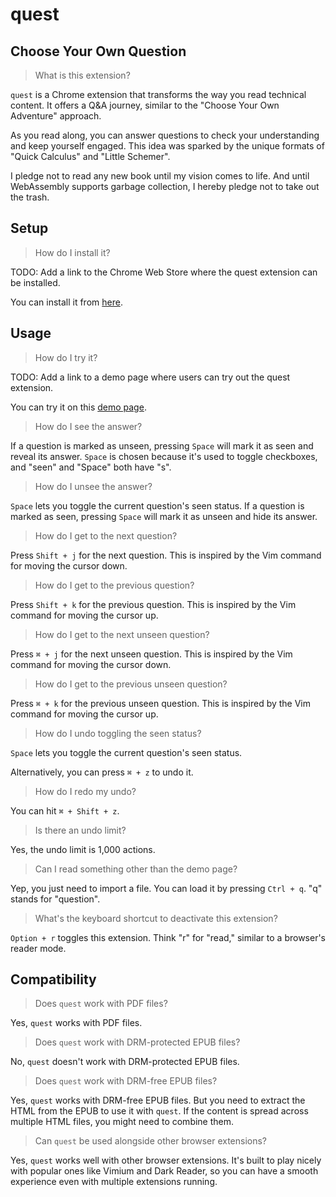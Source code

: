 # quest

## Choose Your Own Question

> What is this extension?

`quest` is a Chrome extension that transforms the way you read technical content. It offers a Q&A journey, similar to the "Choose Your Own Adventure" approach.

As you read along, you can answer questions to check your understanding and keep yourself engaged. This idea was sparked by the unique formats of "Quick Calculus" and "Little Schemer".

I pledge not to read any new book until my vision comes to life. And until WebAssembly supports garbage collection, I hereby pledge not to take out the trash.

## Setup

> How do I install it?

TODO: Add a link to the Chrome Web Store where the quest extension can be installed.

You can install it from [here]().

## Usage

> How do I try it?

TODO: Add a link to a demo page where users can try out the quest extension.

You can try it on this [demo page]().

> How do I see the answer?

If a question is marked as unseen, pressing `Space` will mark it as seen and reveal its answer. `Space` is chosen because it's used to toggle checkboxes, and "seen" and "Space" both have "s".

> How do I unsee the answer?

`Space` lets you toggle the current question's seen status. If a question is marked as seen, pressing `Space` will mark it as unseen and hide its answer.

> How do I get to the next question?

Press `Shift + j` for the next question. This is inspired by the Vim command for moving the cursor down.

> How do I get to the previous question?

Press `Shift + k` for the previous question. This is inspired by the Vim command for moving the cursor up.

> How do I get to the next unseen question?

Press `⌘ + j` for the next unseen question. This is inspired by the Vim command for moving the cursor down.

> How do I get to the previous unseen question?

Press `⌘ + k` for the previous unseen question. This is inspired by the Vim command for moving the cursor up.

> How do I undo toggling the seen status?

`Space` lets you toggle the current question's seen status.

Alternatively, you can press `⌘ + z` to undo it.

> How do I redo my undo?

You can hit `⌘ + Shift + z`.

> Is there an undo limit?

Yes, the undo limit is 1,000 actions.

> Can I read something other than the demo page?

Yep, you just need to import a file. You can load it by pressing `Ctrl + q`. "q" stands for "question".

> What's the keyboard shortcut to deactivate this extension?

`Option + r` toggles this extension. Think "r" for "read," similar to a browser's reader mode.

## Compatibility

> Does `quest` work with PDF files?

Yes, `quest` works with PDF files.

> Does `quest` work with DRM-protected EPUB files?

No, `quest` doesn't work with DRM-protected EPUB files.

> Does `quest` work with DRM-free EPUB files?

Yes, `quest` works with DRM-free EPUB files. But you need to extract the HTML from the EPUB to use it with `quest`. If the content is spread across multiple HTML files, you might need to combine them.

> Can `quest` be used alongside other browser extensions?

Yes, `quest` works well with other browser extensions. It's built to play nicely with popular ones like Vimium and Dark Reader, so you can have a smooth experience even with multiple extensions running.
